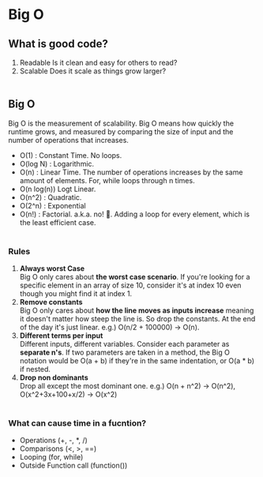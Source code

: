 # Big O 

## What is good code?
1. Readable
Is it clean and easy for others to read?
2. Scalable
Does it scale as things grow larger?
<br/><br/>

## Big O
Big O is the measurement of scalability. Big O means how quickly the runtime grows, and measured by comparing the size of input and the number of operations that increases.   
* O(1) : Constant Time. No loops.
* O(log N) : Logarithmic. 
* O(n) : Linear Time. The number of operations increases by the same amount of elements. For, while loops through n times.
* O(n log(n)) Logt Linear.
* O(n^2) : Quadratic.
* O(2^n) : Exponential
* O(n!) : Factorial. a.k.a. no! :rofl:. Adding a loop for every element, which is the least efficient case.
<br/><br/>

### Rules
1. **Always worst Case**   
Big O only cares about **the worst case scenario**. If you're looking for a specific element in an array of size 10, consider it's at index 10 even though you might find it at index 1.
2. **Remove constants**  
Big O only cares about **how the line moves as inputs increase** meaning it doesn't matter how steep the line is. So drop the constants. At the end of the day it's just linear. e.g.) O(n/2 + 100000) -> O(n).
3. **Different terms per input**  
Different inputs, different variables. Consider each parameter as **separate n's**. If two parameters are taken in a method, the Big O notation would be O(a + b) if they're in the same indentation, or O(a * b) if nested. 
4. **Drop non dominants**  
Drop all except the most dominant one. e.g.) O(n + n^2) -> O(n^2), O(x^2+3x+100+x/2) -> O(x^2)
<br/><br/>

### What can cause time in a fucntion?
* Operations (+, -, *, /)
* Comparisons (<, >, ==)
* Looping (for, while)
* Outside Function call (function())

